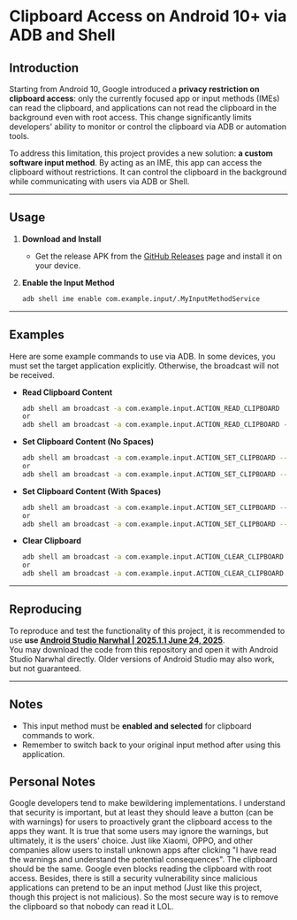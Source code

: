 # Clipboard Access on Android 10+ via ADB and Shell

## Introduction

Starting from Android 10, Google introduced a **privacy restriction on clipboard access**: only the currently focused app or input methods (IMEs) can read the clipboard, and applications can not read the clipboard in the background even with root access. This change significantly limits developers' ability to monitor or control the clipboard via ADB or automation tools. 

To address this limitation, this project provides a new solution: **a custom software input method**. By acting as an IME, this app can access the clipboard without restrictions. It can control the clipboard in the background while communicating with users via ADB or Shell.

---

## Usage

1. **Download and Install**
   - Get the release APK from the [GitHub Releases]((https://github.com/Bob8259/Shell-Clipboard/releases/tag/release)) page and install it on your device.

2. **Enable the Input Method**
   ```sh
   adb shell ime enable com.example.input/.MyInputMethodService

---

## Examples

Here are some example commands to use via ADB. In some devices, you must set the target application explicitly. Otherwise, the broadcast will not be received.

- **Read Clipboard Content**
  ```sh
  adb shell am broadcast -a com.example.input.ACTION_READ_CLIPBOARD
  or
  adb shell am broadcast -a com.example.input.ACTION_READ_CLIPBOARD -n com.example.input/.ClipboardReceiver
  ```

- **Set Clipboard Content (No Spaces)**
  ```sh
  adb shell am broadcast -a com.example.input.ACTION_SET_CLIPBOARD --es com.example.input.EXTRA_CLIPBOARD_TEXT "YourNewClipboardTestWithoutAnySpace"
  or
  adb shell am broadcast -a com.example.input.ACTION_SET_CLIPBOARD --es com.example.input.EXTRA_CLIPBOARD_TEXT "YourNewClipboardTestWithoutAnySpace"  -n com.example.input/.ClipboardReceiver
  ```

- **Set Clipboard Content (With Spaces)**
  ```sh
  adb shell am broadcast -a com.example.input.ACTION_SET_CLIPBOARD --es com.example.input.EXTRA_CLIPBOARD_TEXT "\"Your new clipboard text, and you can have space here\""
  or
  adb shell am broadcast -a com.example.input.ACTION_SET_CLIPBOARD --es com.example.input.EXTRA_CLIPBOARD_TEXT "\"Your new clipboard text, and you can have space here\""  -n com.example.input/.ClipboardReceiver
  ```

- **Clear Clipboard**
  ```sh
  adb shell am broadcast -a com.example.input.ACTION_CLEAR_CLIPBOARD
  or
  adb shell am broadcast -a com.example.input.ACTION_CLEAR_CLIPBOARD  -n com.example.input/.ClipboardReceiver
  ```
---

## Reproducing

To reproduce and test the functionality of this project, it is recommended to use **use [Android Studio Narwhal | 2025.1.1 June 24, 2025]([https://developer.android.com/studio](https://developer.android.com/studio/archive))**.  
You may download the code from this repository and open it with Android Studio Narwhal directly. Older versions of Android Studio may also work, but not guaranteed.

---

## Notes

- This input method must be **enabled and selected** for clipboard commands to work.
- Remember to switch back to your original input method after using this application.

## Personal Notes

Google developers tend to make bewildering implementations. I understand that security is important, but at least they should leave a button (can be with warnings) for users to proactively grant the clipboard access to the apps they want. It is true that some users may ignore the warnings, but ultimately, it is the users' choice. Just like Xiaomi, OPPO, and other companies allow users to install unknown apps after clicking "I have read the warnings and understand the potential consequences". The clipboard should be the same. Google even blocks reading the clipboard with root access. Besides, there is still a security vulnerability since malicious applications can pretend to be an input method (Just like this project, though this project is not malicious). So the most secure way is to remove the clipboard so that nobody can read it LOL.
